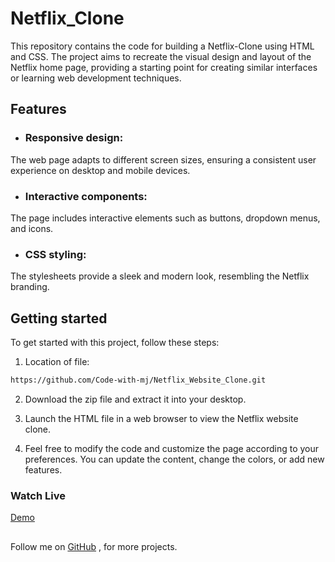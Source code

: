 
# Netflix_Clone

This repository contains the code for building a Netflix-Clone using HTML and CSS. The project aims to recreate the visual design and layout of the Netflix home page, providing a starting point for creating similar interfaces or learning web development techniques.

## Features

- ### Responsive design: 
The web page adapts to different screen sizes, ensuring a consistent user experience on desktop and mobile devices.

- ### Interactive components: 
The page includes interactive elements such as buttons, dropdown menus, and icons.

- ### CSS styling: 
The stylesheets provide a sleek and modern look, resembling the Netflix branding.

## Getting started

To get started with this project, follow these steps:

1. Location of file:

```bash
https://github.com/Code-with-mj/Netflix_Website_Clone.git
```

2. Download the zip file and extract it into your desktop.

3. Launch the HTML file in a web browser to view the Netflix website clone.

4. Feel free to modify the code and customize the page according to your preferences. You can update the content, change the colors, or add new features.

### Watch  Live 
[Demo](https://code-with-mj.github.io/Netflix_Website_Clone/)




## 

Follow me on [GitHub](https://github.com/code-with-mj/) , for more projects.


